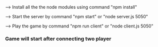 
--> Install all the the node modules using command "npm install"

--> Start the server by command "npm start" or "node server.js 5050"

--> Play the game by command "npm run client" or "node client.js 5050"

### Game will start after connecting two player
